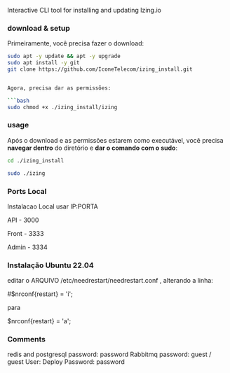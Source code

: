 Interactive CLI tool for installing and updating Izing.io

### download & setup

Primeiramente, você precisa fazer o download:


```bash
sudo apt -y update && apt -y upgrade
sudo apt install -y git
git clone https://github.com/IconeTelecom/izing_install.git


Agora, precisa dar as permissões:

```bash
sudo chmod +x ./izing_install/izing
```

### usage

Após o download e as permissões estarem como executável, você precisa **navegar dentro** do diretório e **dar o comando com o sudo**:

```bash
cd ./izing_install

```

```bash
sudo ./izing
```

### Ports Local
Instalacao Local usar IP:PORTA

API - 3000

Front - 3333

Admin - 3334


### Instalação Ubuntu 22.04 

editar o ARQUIVO  /etc/needrestart/needrestart.conf , alterando a linha:

#$nrconf{restart} = 'i';

para

$nrconf{restart} = 'a';



### Comments

redis and postgresql password: password
Rabbitmq password: guest / guest
User: Deploy Password: password

